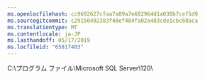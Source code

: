 ```yaml
---
ms.openlocfilehash: cc9692627cfaa7a09a7e602964d1a038b7cef5d9
ms.sourcegitcommit: c29150492383f48ef484fa02a483cde1cbc68aca
ms.translationtype: MT
ms.contentlocale: ja-JP
ms.lasthandoff: 05/17/2019
ms.locfileid: "65817403"
---
```

C:\\プログラム ファイル\\Microsoft SQL Server\\120\\
